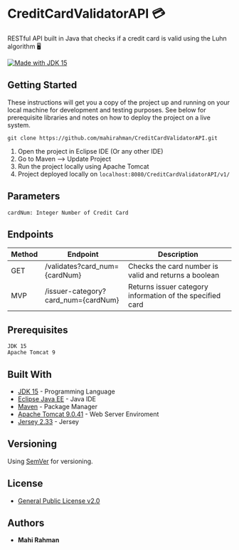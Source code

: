 # CreditCardValidatorAPI 💳

RESTful API built in Java that checks if a credit card is valid using the Luhn algorithm 🖥️

[![Made with JDK 15](https://forthebadge.com/images/badges/made-with-java.svg)](https://jdk.java.net/15)

## Getting Started

These instructions will get you a copy of the project up and running on your local machine for development and testing purposes. See below for prerequisite libraries and notes on how to deploy the project on a live system.

`git clone https://github.com/mahirahman/CreditCardValidatorAPI.git`

1. Open the project in Eclipse IDE (Or any other IDE)
2. Go to Maven --> Update Project
3. Run the project locally using Apache Tomcat
4. Project deployed locally on `localhost:8080/CreditCardValidatorAPI/v1/`

## Parameters

```
cardNum: Integer Number of Credit Card
```

## Endpoints

| Method 	| Endpoint                            	| Description                                               	|
|--------	|-------------------------------------	|-----------------------------------------------------------	|
| GET    	| /validates?card_num={cardNum}       	| Checks the card number is valid and returns a boolean     	|
| MVP    	| /issuer-category?card_num={cardNum} 	| Returns issuer category information of the specified card 	|

## Prerequisites

```
JDK 15
Apache Tomcat 9
```

## Built With

* [JDK 15](https://jdk.java.net/15) - Programming Language
* [Eclipse Java EE](https://www.eclipse.org/downloads/packages/release/kepler/sr2/eclipse-ide-java-ee-developers) - Java IDE
* [Maven](https://maven.apache.org/what-is-maven.html) - Package Manager
* [Apache Tomcat 9.0.41](https://downloads.apache.org/tomcat/tomcat-9/v9.0.41/README.html) - Web Server Enviroment
* [Jersey 2.33](https://github.com/eclipse-ee4j/jersey/releases/tag/2.33) - Jersey

## Versioning

Using [SemVer](http://semver.org/) for versioning.

## License

* [General Public License v2.0](https://github.com/mahirahman/CreditCardValidatorAPI/blob/master/LICENSE)

## Authors

* **Mahi Rahman**